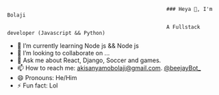                                                         ### Heya 👋, I'm Bolaji
                                                        
                                                        A Fullstack developer (Javascript && Python)

- 🌱 I’m currently learning Node js && Node js
- 👯 I’m looking to collaborate on ...
- 💬 Ask me about React, Django, Soccer and games.
- 📫 How to reach me: akisanyamobolaji@gmail.com. [@beejayBot_](https://twitter.com/beejayBot_)
- 😄 Pronouns: He/Him
- ⚡ Fun fact: Lol
